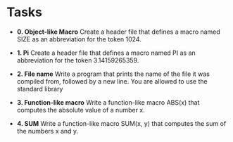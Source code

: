 # Tasks

* **0. Object-like Macro**
Create a header file that defines a macro named SIZE as an abbreviation for the token 1024.

* **1. Pi**
Create a header file that defines a macro named PI as an abbreviation for the token 3.14159265359.

* **2. File name**
Write a program that prints the name of the file it was compiled from, followed by a new line.
You are allowed to use the standard library

* **3. Function-like macro**
Write a function-like macro ABS(x) that computes the absolute value of a number x.

* **4. SUM**
Write a function-like macro SUM(x, y) that computes the sum of the numbers x and y.
